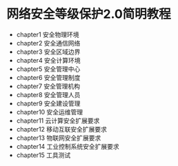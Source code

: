 # 网络安全等级保护2.0简明教程
- chapter1 安全物理环境
- chapter2 安全通信网络
- chapter3 安全区域边界
- chapter4 安全计算环境
- chapter5 安全管理中心
- chapter6 安全管理制度
- chapter7 安全管理机构
- chapter8 安全管理人员
- chapter9 安全建设管理
- chapter10 安全运维管理
- chapter11 云计算安全扩展要求
- chapter12 移动互联安全扩展要求
- chapter13 物联网安全扩展要求
- chapter14 工业控制系统安全扩展要求
- chapter15 工具测试